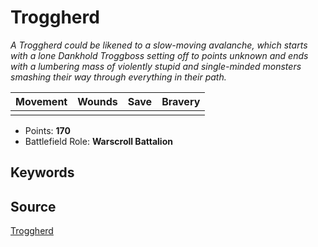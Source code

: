 # Troggherd

_A Troggherd could be likened to a slow-moving avalanche, which starts with a lone Dankhold Troggboss setting off to points unknown and ends with a lumbering mass of violently stupid and single-minded monsters smashing their way through everything in their path._


| Movement | Wounds | Save | Bravery |
|:--------:|:------:|:----:|:-------:|
|  |  |  |  |

* Points: **170**
* Battlefield Role: **Warscroll Battalion**

## Keywords



## Source

[Troggherd](https://wahapedia.ru/aos3/factions/gloomspite-gitz/Troggherd)
